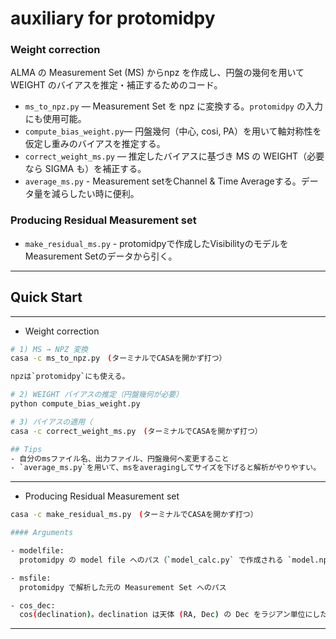 # auxiliary for protomidpy


### Weight correction
ALMA の Measurement Set (MS) からnpz を作成し、円盤の幾何を用いて WEIGHT のバイアスを推定・補正するためのコード。

* `ms_to_npz.py` — Measurement Set を npz に変換する。`protomidpy` の入力にも使用可能。
* `compute_bias_weight.py`— 円盤幾何（中心, cosi, PA）を用いて軸対称性を仮定し重みのバイアスを推定する。
* `correct_weight_ms.py`  — 推定したバイアスに基づき MS の WEIGHT（必要なら SIGMA も）を補正する。
* `average_ms.py` - Measurement setをChannel & Time Averageする。データ量を減らしたい時に便利。

### Producing Residual Measurement set
* `make_residual_ms.py` - protomidpyで作成したVisibilityのモデルをMeasurement Setのデータから引く。

---

## Quick Start
---

- Weight correction

```bash
# 1) MS → NPZ 変換
casa -c ms_to_npz.py　(ターミナルでCASAを開かず打つ）

npzは`protomidpy`にも使える。

# 2) WEIGHT バイアスの推定（円盤幾何が必要）
python compute_bias_weight.py

# 3) バイアスの適用（
casa -c correct_weight_ms.py　(ターミナルでCASAを開かず打つ）

## Tips
- 自分のmsファイル名、出力ファイル、円盤幾何へ変更すること
- `average_ms.py`を用いて、msをaveragingしてサイズを下げると解析がやりやすい。
```
---

- Producing Residual Measurement set

```bash
casa -c make_residual_ms.py　(ターミナルでCASAを開かず打つ）

#### Arguments

- modelfile:  
  protomidpy の model file へのパス（`model_calc.py` で作成される `model.npz`）

- msfile:  
  protomidpy で解析した元の Measurement Set へのパス

- cos_dec:  
  cos(declination)。declination は天体 (RA, Dec) の Dec をラジアン単位にしたもの
```
---


